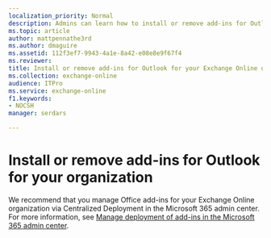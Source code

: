 ```yaml
---
localization_priority: Normal
description: Admins can learn how to install or remove add-ins for Outlook for their Exchange Online organizations.
ms.topic: article
author: mattpennathe3rd
ms.author: dmaguire
ms.assetid: 112f3ef7-9943-4a1e-8a42-e08e8e9f67f4
ms.reviewer: 
title: Install or remove add-ins for Outlook for your Exchange Online organization
ms.collection: exchange-online
audience: ITPro
ms.service: exchange-online
f1.keywords:
- NOCSH
manager: serdars

---
```


# Install or remove add-ins for Outlook for your organization

We recommend that you manage Office add-ins for your Exchange Online organization via Centralized Deployment in the Microsoft 365 admin center. For more information, see [Manage deployment of add-ins in the Microsoft 365 admin center](https://docs.microsoft.com/microsoft-365/admin/manage/manage-deployment-of-add-ins?view=o365-worldwide).
